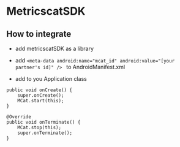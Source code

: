 # MetricscatSDK

## How to integrate

* add metricscatSDK as  a library

* add ```<meta-data android:name="mcat_id" android:value="[your partner's id]" /> ``` to AndroidManifest.xml

* add to you Application class

```@Override
public void onCreate() {
    super.onCreate();
    MCat.start(this);
}
    
@Override
public void onTerminate() {
    MCat.stop(this);
    super.onTerminate();
}
```
